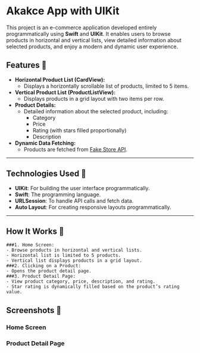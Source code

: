# Akakce App with UIKit


This project is an e-commerce application developed entirely programmatically using **Swift** and **UIKit**. It enables users to browse products in horizontal and vertical lists, view detailed information about selected products, and enjoy a modern and dynamic user experience.

## Features 🔧

- **Horizontal Product List (CardView):**
  - Displays a horizontally scrollable list of products, limited to 5 items.
- **Vertical Product List (ProductListView):**
  - Displays products in a grid layout with two items per row.
- **Product Details:**
  - Detailed information about the selected product, including:
    - Category
    - Price
    - Rating (with stars filled proportionally)
    - Description
- **Dynamic Data Fetching:**
  - Products are fetched from [Fake Store API](https://fakestoreapi.com/).

---

## Technologies Used 🚀

- **UIKit**: For building the user interface programmatically.
- **Swift**: The programming language.
- **URLSession**: To handle API calls and fetch data.
- **Auto Layout**: For creating responsive layouts programmatically.

---

## How It Works 📱

    ###1. Home Screen:
    - Browse products in horizontal and vertical lists.
    - Horizontal list is limited to 5 products.
    - Vertical list displays products in a grid layout.
    ###2. Clicking on a Product:
    - Opens the product detail page.
    ###3. Product Detail Page:
    - View product category, price, description, and rating.
    - Star rating is dynamically filled based on the product’s rating value.
    
## Screenshots 📸

### Home Screen

### Product Detail Page
